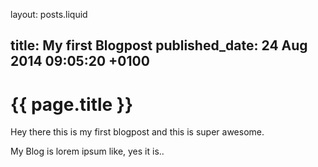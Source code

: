 layout: posts.liquid

title:   My first Blogpost
published_date:    24 Aug 2014 09:05:20 +0100
---
# {{ page.title }}

Hey there this is my first blogpost and this is super awesome.

My Blog is lorem ipsum like, yes it is..
